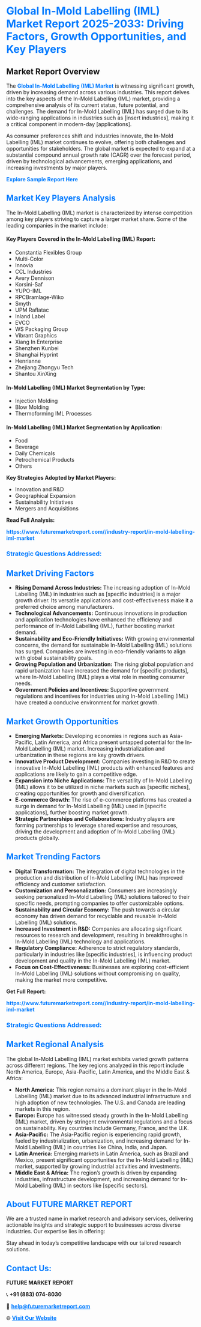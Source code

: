 <h1 style="color: #007BFF;">Global In-Mold Labelling (IML) Market Report 2025-2033: Driving Factors, Growth Opportunities, and Key Players</h1>

<section id="overview">
<h2>Market Report Overview</h2>
<p>The <a href="https://www.futuremarketreport.com//industry-report/in-mold-labelling-iml-market" style="color: #007BFF; text-decoration: none;"><strong>Global In-Mold Labelling (IML) Market</strong></a> is witnessing significant growth, driven by increasing demand across various industries. This report delves into the key aspects of the In-Mold Labelling (IML) market, providing a comprehensive analysis of its current status, future potential, and challenges. The demand for In-Mold Labelling (IML) has surged due to its wide-ranging applications in industries such as [insert industries], making it a critical component in modern-day [applications].</p>
<p>As consumer preferences shift and industries innovate, the In-Mold Labelling (IML) market continues to evolve, offering both challenges and opportunities for stakeholders. The global market is expected to expand at a substantial compound annual growth rate (CAGR) over the forecast period, driven by technological advancements, emerging applications, and increasing investments by major players.</p>
</section>

<section id="overview">
<p><a href="https://www.futuremarketreport.com//request-sample/reportId=46683" style="color: #007BFF; text-decoration: none;"><strong>Explore Sample Report Here</strong></a></p>
</section>

<section id="key-players">
<h2 style="color: #007BFF;">Market Key Players Analysis</h2>
<p>The In-Mold Labelling (IML) market is characterized by intense competition among key players striving to capture a larger market share. Some of the leading companies in the market include:</p>
<h4>Key Players Covered in the In-Mold Labelling (IML) Report:</h4>
<ul><li>Constantia Flexibles Group</li><li>Multi-Color</li><li>Innovia</li><li>CCL Industries</li><li>Avery Dennison</li><li>Korsini-Saf</li><li>YUPO-IML</li><li>RPCBramlage-Wiko</li><li>Smyth</li><li>UPM Raflatac</li><li>Inland Label</li><li>EVCO</li><li>WS Packaging Group</li><li>Vibrant Graphics</li><li>Xiang In Enterprise</li><li>Shenzhen Kunbei</li><li>Shanghai Hyprint</li><li>Henrianne</li><li>Zhejiang Zhongyu Tech</li><li>Shantou XinXing</li></ul>
<h4>In-Mold Labelling (IML) Market Segmentation by Type:</h4>
<ul><li>Injection Molding</li><li>Blow Molding</li><li>Thermoforming IML Processes</li></ul>

<h4>In-Mold Labelling (IML) Market Segmentation by Application:</h4>
<ul><li>Food</li><li>Beverage</li><li>Daily Chemicals</li><li>Petrochemical Products</li><li>Others</li></ul>
<p><strong>Key Strategies Adopted by Market Players:</strong></p>
<ul>
<li>Innovation and R&D</li>
<li>Geographical Expansion</li>
<li>Sustainability Initiatives</li>
<li>Mergers and Acquisitions</li>
</ul>
</section>

<section>
<p><strong>Read Full Analysis: </strong></p><a href="https://www.futuremarketreport.com//industry-report/in-mold-labelling-iml-market" style="color: #007BFF; text-decoration: none;"><strong>https://www.futuremarketreport.com//industry-report/in-mold-labelling-iml-market</strong></a>
<h3 style="color: #007BFF;">Strategic Questions Addressed:</h3>
</section>

<section id="driving-factors">
<h2 style="color: #007BFF;">Market Driving Factors</h2>
<ul>
<li><strong>Rising Demand Across Industries:</strong> The increasing adoption of In-Mold Labelling (IML) in industries such as [specific industries] is a major growth driver. Its versatile applications and cost-effectiveness make it a preferred choice among manufacturers.</li>
<li><strong>Technological Advancements:</strong> Continuous innovations in production and application technologies have enhanced the efficiency and performance of In-Mold Labelling (IML), further boosting market demand.</li>
<li><strong>Sustainability and Eco-Friendly Initiatives:</strong> With growing environmental concerns, the demand for sustainable In-Mold Labelling (IML) solutions has surged. Companies are investing in eco-friendly variants to align with global sustainability goals.</li>
<li><strong>Growing Population and Urbanization:</strong> The rising global population and rapid urbanization have increased the demand for [specific products], where In-Mold Labelling (IML) plays a vital role in meeting consumer needs.</li>
<li><strong>Government Policies and Incentives:</strong> Supportive government regulations and incentives for industries using In-Mold Labelling (IML) have created a conducive environment for market growth.</li>
</ul>
</section>

<section id="growth-opportunities">
<h2 style="color: #007BFF;">Market Growth Opportunities</h2>
<ul>
<li><strong>Emerging Markets:</strong> Developing economies in regions such as Asia-Pacific, Latin America, and Africa present untapped potential for the In-Mold Labelling (IML) market. Increasing industrialization and urbanization in these regions are key growth drivers.</li>
<li><strong>Innovative Product Development:</strong> Companies investing in R&D to create innovative In-Mold Labelling (IML) products with enhanced features and applications are likely to gain a competitive edge.</li>
<li><strong>Expansion into Niche Applications:</strong> The versatility of In-Mold Labelling (IML) allows it to be utilized in niche markets such as [specific niches], creating opportunities for growth and diversification.</li>
<li><strong>E-commerce Growth:</strong> The rise of e-commerce platforms has created a surge in demand for In-Mold Labelling (IML) used in [specific applications], further boosting market growth.</li>
<li><strong>Strategic Partnerships and Collaborations:</strong> Industry players are forming partnerships to leverage shared expertise and resources, driving the development and adoption of In-Mold Labelling (IML) products globally.</li>
</ul>
</section>

<section id="trending-factors">
<h2 style="color: #007BFF;">Market Trending Factors</h2>
<ul>
<li><strong>Digital Transformation:</strong> The integration of digital technologies in the production and distribution of In-Mold Labelling (IML) has improved efficiency and customer satisfaction.</li>
<li><strong>Customization and Personalization:</strong> Consumers are increasingly seeking personalized In-Mold Labelling (IML) solutions tailored to their specific needs, prompting companies to offer customizable options.</li>
<li><strong>Sustainability and Circular Economy:</strong> The push towards a circular economy has driven demand for recyclable and reusable In-Mold Labelling (IML) solutions.</li>
<li><strong>Increased Investment in R&D:</strong> Companies are allocating significant resources to research and development, resulting in breakthroughs in In-Mold Labelling (IML) technology and applications.</li>
<li><strong>Regulatory Compliance:</strong> Adherence to strict regulatory standards, particularly in industries like [specific industries], is influencing product development and quality in the In-Mold Labelling (IML) market.</li>
<li><strong>Focus on Cost-Effectiveness:</strong> Businesses are exploring cost-efficient In-Mold Labelling (IML) solutions without compromising on quality, making the market more competitive.</li>
</ul>
</section>

<section>
<p><strong>Get Full Report: </strong></p><a href="https://www.futuremarketreport.com//industry-report/in-mold-labelling-iml-market" style="color: #007BFF; text-decoration: none;"><strong>https://www.futuremarketreport.com//industry-report/in-mold-labelling-iml-market</strong></a>
<h3 style="color: #007BFF;">Strategic Questions Addressed:</h3>
</section>


<section id="regional-analysis">
<h2 style="color: #007BFF;">Market Regional Analysis</h2>
<p>The global In-Mold Labelling (IML) market exhibits varied growth patterns across different regions. The key regions analyzed in this report include North America, Europe, Asia-Pacific, Latin America, and the Middle East & Africa:</p>
<ul>
<li><strong>North America:</strong> This region remains a dominant player in the In-Mold Labelling (IML) market due to its advanced industrial infrastructure and high adoption of new technologies. The U.S. and Canada are leading markets in this region.</li>
<li><strong>Europe:</strong> Europe has witnessed steady growth in the In-Mold Labelling (IML) market, driven by stringent environmental regulations and a focus on sustainability. Key countries include Germany, France, and the U.K.</li>
<li><strong>Asia-Pacific:</strong> The Asia-Pacific region is experiencing rapid growth, fueled by industrialization, urbanization, and increasing demand for In-Mold Labelling (IML) in countries like China, India, and Japan.</li>
<li><strong>Latin America:</strong> Emerging markets in Latin America, such as Brazil and Mexico, present significant opportunities for the In-Mold Labelling (IML) market, supported by growing industrial activities and investments.</li>
<li><strong>Middle East & Africa:</strong> The region’s growth is driven by expanding industries, infrastructure development, and increasing demand for In-Mold Labelling (IML) in sectors like [specific sectors].</li>
</ul>
</section>

<footer>
<h2 style="color: #007BFF;">About FUTURE MARKET REPORT</h2>
<p>We are a trusted name in market research and advisory services, delivering actionable insights and strategic support to businesses across diverse industries. Our expertise lies in offering:</p>

<p>Stay ahead in today’s competitive landscape with our tailored research solutions.</p>

<h2 style="color: #007BFF;">Contact Us:</h2>
<p><strong>FUTURE MARKET REPORT</strong></p>
<p>📞 <strong>+91 (883) 074-8030</strong></p>
<p>📧 <strong><a href="mailto:help@futuremarketreport.com" style="color: #007BFF;">help@futuremarketreport.com</a></strong></p>
<p>🌐 <strong><a href="https://www.futuremarketreport.com/" style="color: #007BFF;">Visit Our Website</a></strong></p>
</footer>